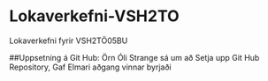 # Lokaverkefni-VSH2TO
Lokaverkefni fyrir VSH2TÖ05BU

##Uppsetning á Git Hub:
Örn Óli Strange sá um að Setja upp Git Hub Repository, Gaf Elmari aðgang vinnar byrjaði